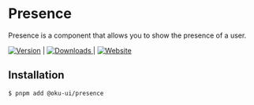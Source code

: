 # Presence
Presence is a component that allows you to show the presence of a user.

<span><a href="https://www.npmjs.com/package/@oku-ui/presence "><img src="https://img.shields.io/npm/v/@oku-ui/presence?style=flat&colorA=18181B&colorB=28CF8D" alt="Version"></a> </span> | <span> <a href="https://www.npmjs.com/package/@oku-ui/presence"> <img src="https://img.shields.io/npm/dm/@oku-ui/presence?style=flat&colorA=18181B&colorB=28CF8D" alt="Downloads"> </a> </span> | <span> <a href="https://oku-ui.com/primitives/components/presence"><img src="https://img.shields.io/badge/Open%20Documentation-18181B" alt="Website"></a> </span>

## Installation

```sh
$ pnpm add @oku-ui/presence
```
